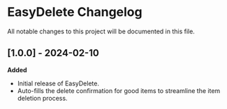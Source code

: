 # EasyDelete Changelog
All notable changes to this project will be documented in this file.

## [1.0.0] - 2024-02-10
**Added**
- Initial release of EasyDelete.
- Auto-fills the delete confirmation for good items to streamline the item deletion process.